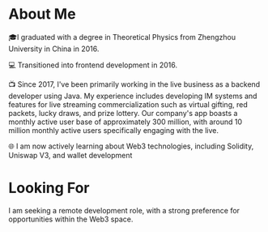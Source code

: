 # About Me

🎓I graduated with a degree in Theoretical Physics from Zhengzhou University in China in 2016.

💻 Transitioned into frontend development in 2016.

📺 Since 2017, I've been primarily working in the live business as a backend developer using Java.
My experience includes developing IM systems and features for live streaming commercialization such as virtual gifting, red packets, lucky draws, and prize lottery. 
Our company's app boasts a monthly active user base of approximately 300 million, with around 10 million monthly active users specifically engaging with the live.

🌐 I am now actively learning about Web3 technologies, including Solidity, Uniswap V3, and wallet development

# Looking For
I am seeking a remote development role, with a strong preference for opportunities within the Web3 space.
